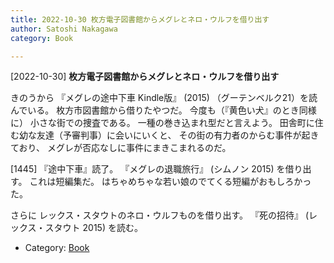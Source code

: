 ```yaml
---
title: 2022-10-30 枚方電子図書館からメグレとネロ・ウルフを借り出す
author: Satoshi Nakagawa
category: Book

---
```


[2022-10-30] **枚方電子図書館からメグレとネロ・ウルフを借り出す** 

 きのうから
『メグレの途中下車 Kindle版』
(2015)
（グーテンベルク21）を読んでいる。
枚方市図書館から借りたやつだ。
今度も（『黄色い犬』のとき同様に）
小さな街での捜査である。
一種の巻き込まれ型だと言えよう。
田舎町に住む幼な友達（予審判事）に会いにいくと、
その街の有力者のからむ事件が起きており、
メグレが否応なしに事件にまきこまれるのだ。

 [1445] 『途中下車』読了。
『メグレの退職旅行』
(シムノン 2015)
を借り出す。
これは短編集だ。
はちゃめちゃな若い娘のでてくる短編がおもしろかった。

 さらに
レックス・スタウトのネロ・ウルフものを借り出す。
『死の招待』
(レックス・スタウト 2015)
を読む。

- Category: [Book](https://merapano.github.io/categories.html#Book)

